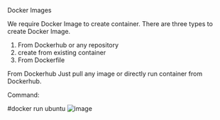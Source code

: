 Docker Images

We require Docker Image to create container. There are three types to create Docker Image.
1. From Dockerhub or any repository
2. create from existing container
3. From Dockerfile

From Dockerhub
   Just pull any image or directly run container from Dockerhub.
   
   Command:
   
   #docker run ubuntu
   ![image](https://github.com/Khushang49/Docker/assets/95266353/3d9ab321-6005-4bd0-9e54-2d520c5b2a83)

